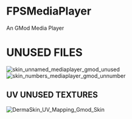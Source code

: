 # FPSMediaPlayer
An GMod Media Player

# UNUSED FILES
![skin_unnamed_mediaplayer_gmod_unused](https://user-images.githubusercontent.com/112714357/211189905-45c56f09-b786-4ff1-b5f9-f05e3eaeec79.png)
![skin_numbers_mediaplayer_gmod_unnumber](https://user-images.githubusercontent.com/112714357/211190182-9d266104-76ee-4b4a-86d7-2c2706d8d4fc.png)

## UV UNUSED TEXTURES
![DermaSkin_UV_Mapping_Gmod_Skin](https://user-images.githubusercontent.com/112714357/211191391-c79927f0-1dfb-433c-8df5-79cef14aafc7.png)
